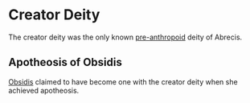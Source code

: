 # Creator Deity

<meta property="og:description" content="The creator deity was the only known pre-anthropoid deity of Abrecis.">

The creator deity was the only known [pre-anthropoid](../anthropoids/introduction.md) deity of Abrecis.

## Apotheosis of Obsidis

[Obsidis](obsidis.md) claimed to have become one with the creator deity when she achieved apotheosis.